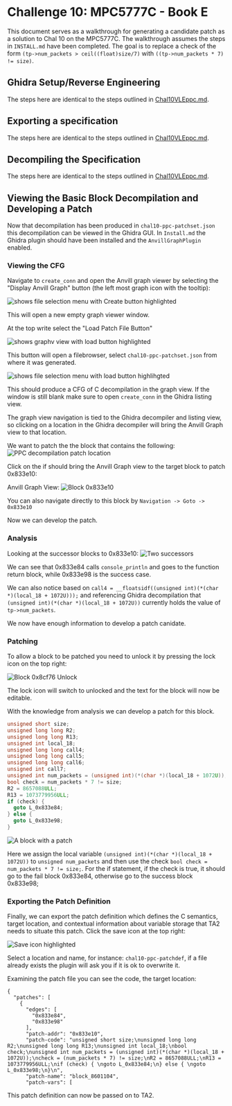 # Challenge 10: MPC5777C - Book E

This document serves as a walkthrough for generating a candidate
patch as a solution to Chal 10 on the MPC5777C. The walkthrough assumes the steps in `INSTALL.md` have been completed. The goal is to replace a check of the form `(tp->num_packets > ceil((float)size/7)` with `((tp->num_packets * 7) != size)`.

## Ghidra Setup/Reverse Engineering

The steps here are identical to the steps outlined in [Chal10VLEppc.md](Chal10VLEppc.md).

## Exporting a specification

The steps here are identical to the steps outlined in [Chal10VLEppc.md](Chal10VLEppc.md).

## Decompiling the Specification

The steps here are identical to the steps outlined in [Chal10VLEppc.md](Chal10VLEppc.md).

## Viewing the Basic Block Decompilation and Developing a Patch

Now that decompilation has been produced in `chal10-ppc-patchset.json` this decompilation can be viewed in the Ghidra GUI. In `Install.md` the Ghidra plugin should have been installed and the `AnvillGraphPlugin` enabled.

### Viewing the CFG

Navigate to `create_conn` and open the Anvill graph viewer by selecting the "Display Anvill Graph" button (the left most graph icon with the tooltip):

![shows file selection menu with Create button highlighted](resources/AnvillGraphButton.png)

This will open a new empty graph viewer window.

At the top write select the "Load Patch File Button"

![shows graphv view with load button highlighted](resources/AddPatchDef.png)

This button will open a filebrowser, select `chal10-ppc-patchset.json` from where it was generated.

![shows file selection menu with load button highlihgted](resources/SelectPatchFile.png)

This should produce a CFG of C decompilation in the graph view. If the window is still blank make sure to open `create_conn` in the Ghidra listing view.

The graph view navigation is tied to the Ghidra decompiler and listing view, so clicking on a location in the Ghidra decompiler will bring the Anvill Graph view to that location.

We want to patch the the block that contains the following:
![PPC decompilation patch location](resources/ppc-graph-block.png)

Click on the if should bring the Anvill Graph view to the target block to patch 0x833e10:

Anvill Graph View:
![Block 0x833e10](resources/ppc-graph-block.png)

You can also navigate directly to this block by `Navigation -> Goto -> 0x833e10`

Now we can develop the patch.

### Analysis

Looking at the successor blocks to 0x833e10:
![Two successors](resources/ppc-graph-block.png)

We can see that 0x833e84 calls `console_println` and goes to the function return block, while 0x833e98 is the success case.

We can also notice based on `call4 = __floatsidf((unsigned int)(*(char *)(local_18 + 1072U)));` and referencing Ghidra decompilation that `(unsigned int)(*(char *)(local_18 + 1072U))` currently holds the value of `tp->num_packets`. 

We now have enough information to develop a patch canidate.

### Patching

To allow a block to be patched you need to unlock it by pressing the lock icon on the top right:

![Block 0x8cf76 Unlock](resources/ppc-block-unlock.png)

The lock icon will switch to unlocked and the text for the block will now be editable.

With the knowledge from analysis we can develop a patch for this block.

```c
unsigned short size;
unsigned long long R2;
unsigned long long R13;
unsigned int local_18;
unsigned long long call4;
unsigned long long call5;
unsigned long long call6;
unsigned int call7;
unsigned int num_packets = (unsigned int)(*(char *)(local_18 + 1072U));
bool check = num_packets * 7 != size;
R2 = 8657088ULL;
R13 = 1073779956ULL;
if (check) { 
  goto L_0x833e84;
} else { 
  goto L_0x833e98;
}
```

![A block with a patch](resources/ppc-block-patch.png)

Here we assign the local variable `(unsigned int)(*(char *)(local_18 + 1072U))` to `unsigned num_packets` and then use the check `bool check = num_packets * 7 != size;`.
For the if statement, if the check is true, it should go to the fail block 0x833e84, otherwise go to the success block 0x833e98;

### Exporting the Patch Definition

Finally, we can export the patch definition which defines the C semantics, target location, and contextual information about variable storage that TA2 needs to situate this patch. Click the save icon at the top right:

![Save icon highlighted](resources/SaveIcon.png)

Select a location and name, for instance: `chal10-ppc-patchdef`, if a file already exists the plugin will ask you if it is ok to overwrite it.

Examining the patch file you can see the code, the target location:
```
{
  "patches": [
    {
      "edges": [
        "0x833e84",
        "0x833e98"
      ],
      "patch-addr": "0x833e10",
      "patch-code": "unsigned short size;\nunsigned long long R2;\nunsigned long long R13;\nunsigned int local_18;\nbool check;\nunsigned int num_packets = (unsigned int)(*(char *)(local_18 + 1072U));\ncheck = (num_packets * 7) != size;\nR2 = 8657088ULL;\nR13 = 1073779956ULL;\nif (check) { \ngoto L_0x833e84;\n} else { \ngoto L_0x833e98;\n}\n",
      "patch-name": "block_8601104",
      "patch-vars": [
```

This patch definition can now be passed on to TA2.
